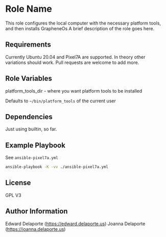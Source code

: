 Role Name
=========

This role configures the local computer with the necessary platform tools,
and then installs GrapheneOs 
A brief description of the role goes here.

Requirements
------------

Currently Ubuntu 20.04 and Pixel7A are supported. In theory other variations should work. Pull requests are welcome to add more.

Role Variables
--------------

platform_tools_dir - where you want platform tools to be installed

  Defaults to `~/bin/platform_tools` of the current user

Dependencies
------------

Just using builtin, so far.

Example Playbook
----------------

See `ansible-pixel7a.yml`

```sh
ansible-playbook -K -vv ./ansible-pixel7a.yml
```
License
-------

GPL V3

Author Information
------------------

Edward Delaporte (https://edward.delaporte.us)
Joanna Delaporte (https://joanna.delaporte.us)
